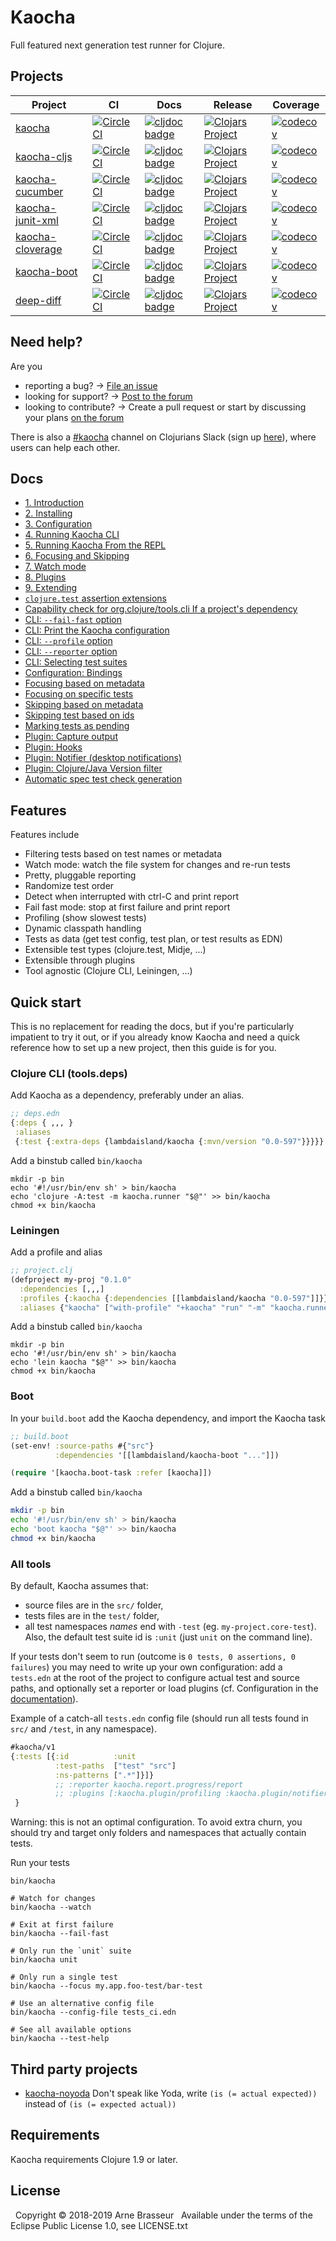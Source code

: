 # Kaocha

Full featured next generation test runner for Clojure.

## Projects

<!-- projects -->
| Project | CI | Docs | Release | Coverage |
|---------|----|------|---------|----------|
| [kaocha](https://github.com/lambdaisland/kaocha) | [![CircleCI](https://circleci.com/gh/lambdaisland/kaocha.svg?style=svg)](https://circleci.com/gh/lambdaisland/kaocha) | [![cljdoc badge](https://cljdoc.org/badge/lambdaisland/kaocha)](https://cljdoc.org/d/lambdaisland/kaocha) | [![Clojars Project](https://img.shields.io/clojars/v/lambdaisland/kaocha.svg)](https://clojars.org/lambdaisland/kaocha) | [![codecov](https://codecov.io/gh/lambdaisland/kaocha/branch/master/graph/badge.svg)](https://codecov.io/gh/lambdaisland/kaocha) |
| [kaocha-cljs](https://github.com/lambdaisland/kaocha-cljs) | [![CircleCI](https://circleci.com/gh/lambdaisland/kaocha-cljs.svg?style=svg)](https://circleci.com/gh/lambdaisland/kaocha-cljs) | [![cljdoc badge](https://cljdoc.org/badge/lambdaisland/kaocha-cljs)](https://cljdoc.org/d/lambdaisland/kaocha-cljs) | [![Clojars Project](https://img.shields.io/clojars/v/lambdaisland/kaocha-cljs.svg)](https://clojars.org/lambdaisland/kaocha-cljs) | [![codecov](https://codecov.io/gh/lambdaisland/kaocha-cljs/branch/master/graph/badge.svg)](https://codecov.io/gh/lambdaisland/kaocha-cljs) |
| [kaocha-cucumber](https://github.com/lambdaisland/kaocha-cucumber) | [![CircleCI](https://circleci.com/gh/lambdaisland/kaocha-cucumber.svg?style=svg)](https://circleci.com/gh/lambdaisland/kaocha-cucumber) | [![cljdoc badge](https://cljdoc.org/badge/lambdaisland/kaocha-cucumber)](https://cljdoc.org/d/lambdaisland/kaocha-cucumber) | [![Clojars Project](https://img.shields.io/clojars/v/lambdaisland/kaocha-cucumber.svg)](https://clojars.org/lambdaisland/kaocha-cucumber) | [![codecov](https://codecov.io/gh/lambdaisland/kaocha-cucumber/branch/master/graph/badge.svg)](https://codecov.io/gh/lambdaisland/kaocha-cucumber) |
| [kaocha-junit-xml](https://github.com/lambdaisland/kaocha-junit-xml) | [![CircleCI](https://circleci.com/gh/lambdaisland/kaocha-junit-xml.svg?style=svg)](https://circleci.com/gh/lambdaisland/kaocha-junit-xml) | [![cljdoc badge](https://cljdoc.org/badge/lambdaisland/kaocha-junit-xml)](https://cljdoc.org/d/lambdaisland/kaocha-junit-xml) | [![Clojars Project](https://img.shields.io/clojars/v/lambdaisland/kaocha-junit-xml.svg)](https://clojars.org/lambdaisland/kaocha-junit-xml) | [![codecov](https://codecov.io/gh/lambdaisland/kaocha-junit-xml/branch/master/graph/badge.svg)](https://codecov.io/gh/lambdaisland/kaocha-junit-xml) |
| [kaocha-cloverage](https://github.com/lambdaisland/kaocha-cloverage) | [![CircleCI](https://circleci.com/gh/lambdaisland/kaocha-cloverage.svg?style=svg)](https://circleci.com/gh/lambdaisland/kaocha-cloverage) | [![cljdoc badge](https://cljdoc.org/badge/lambdaisland/kaocha-cloverage)](https://cljdoc.org/d/lambdaisland/kaocha-cloverage) | [![Clojars Project](https://img.shields.io/clojars/v/lambdaisland/kaocha-cloverage.svg)](https://clojars.org/lambdaisland/kaocha-cloverage) | [![codecov](https://codecov.io/gh/lambdaisland/kaocha-cloverage/branch/master/graph/badge.svg)](https://codecov.io/gh/lambdaisland/kaocha-cloverage) |
| [kaocha-boot](https://github.com/lambdaisland/kaocha-boot) | [![CircleCI](https://circleci.com/gh/lambdaisland/kaocha-boot.svg?style=svg)](https://circleci.com/gh/lambdaisland/kaocha-boot) | [![cljdoc badge](https://cljdoc.org/badge/lambdaisland/kaocha-boot)](https://cljdoc.org/d/lambdaisland/kaocha-boot) | [![Clojars Project](https://img.shields.io/clojars/v/lambdaisland/kaocha-boot.svg)](https://clojars.org/lambdaisland/kaocha-boot) | [![codecov](https://codecov.io/gh/lambdaisland/kaocha-boot/branch/master/graph/badge.svg)](https://codecov.io/gh/lambdaisland/kaocha-boot) |
| [deep-diff](https://github.com/lambdaisland/deep-diff) | [![CircleCI](https://circleci.com/gh/lambdaisland/deep-diff.svg?style=svg)](https://circleci.com/gh/lambdaisland/deep-diff) | [![cljdoc badge](https://cljdoc.org/badge/lambdaisland/deep-diff)](https://cljdoc.org/d/lambdaisland/deep-diff) | [![Clojars Project](https://img.shields.io/clojars/v/lambdaisland/deep-diff.svg)](https://clojars.org/lambdaisland/deep-diff) | [![codecov](https://codecov.io/gh/lambdaisland/deep-diff/branch/master/graph/badge.svg)](https://codecov.io/gh/lambdaisland/deep-diff) |
<!-- /projects -->

## Need help?

Are you

- reporting a bug? -> [File an issue](https://github.com/lambdaisland/kaocha/issues)
- looking for support? -> [Post to the forum](https://clojureverse.org/c/projects/kaocha)
- looking to contribute? -> Create a pull request or start by discussing your plans [on the forum](https://clojureverse.org/c/projects/kaocha)

There is also a [#kaocha](https://clojurians.slack.com/messages/CCY2V0U6A/convo/CCY2V0U6A-1559819261.002300/) channel on Clojurians Slack (sign up [here](http://clojurians.net/)), where users can help each other.

## Docs

<!-- docs-toc -->
- [1. Introduction](https://cljdoc.org/d/lambdaisland/kaocha/CURRENT/doc/1-introduction)
- [2. Installing](https://cljdoc.org/d/lambdaisland/kaocha/CURRENT/doc/2-installing)
- [3. Configuration](https://cljdoc.org/d/lambdaisland/kaocha/CURRENT/doc/3-configuration)
- [4. Running Kaocha CLI](https://cljdoc.org/d/lambdaisland/kaocha/CURRENT/doc/4-running-kaocha-cli)
- [5. Running Kaocha From the REPL](https://cljdoc.org/d/lambdaisland/kaocha/CURRENT/doc/5-running-kaocha-from-the-repl)
- [6. Focusing and Skipping](https://cljdoc.org/d/lambdaisland/kaocha/CURRENT/doc/6-focusing-and-skipping)
- [7. Watch mode](https://cljdoc.org/d/lambdaisland/kaocha/CURRENT/doc/7-watch-mode)
- [8. Plugins](https://cljdoc.org/d/lambdaisland/kaocha/CURRENT/doc/8-plugins)
- [9. Extending](https://cljdoc.org/d/lambdaisland/kaocha/CURRENT/doc/9-extending)
- [`clojure.test` assertion extensions](https://cljdoc.org/d/lambdaisland/kaocha/CURRENT/doc/-clojure-test-assertion-extensions)
- [Capability check for org.clojure/tools.cli If a project's dependency](https://cljdoc.org/d/lambdaisland/kaocha/CURRENT/doc/capability-check-for-org-clojure-tools-cli-if-a-project-s-dependency)
- [CLI: `--fail-fast` option](https://cljdoc.org/d/lambdaisland/kaocha/CURRENT/doc/cli-fail-fast-option)
- [CLI: Print the Kaocha configuration](https://cljdoc.org/d/lambdaisland/kaocha/CURRENT/doc/cli-print-the-kaocha-configuration)
- [CLI: `--profile` option](https://cljdoc.org/d/lambdaisland/kaocha/CURRENT/doc/cli-profile-option)
- [CLI: `--reporter` option](https://cljdoc.org/d/lambdaisland/kaocha/CURRENT/doc/cli-reporter-option)
- [CLI: Selecting test suites](https://cljdoc.org/d/lambdaisland/kaocha/CURRENT/doc/cli-selecting-test-suites)
- [Configuration: Bindings](https://cljdoc.org/d/lambdaisland/kaocha/CURRENT/doc/configuration-bindings)
- [Focusing based on metadata](https://cljdoc.org/d/lambdaisland/kaocha/CURRENT/doc/focusing-based-on-metadata)
- [Focusing on specific tests](https://cljdoc.org/d/lambdaisland/kaocha/CURRENT/doc/focusing-on-specific-tests)
- [Skipping based on metadata](https://cljdoc.org/d/lambdaisland/kaocha/CURRENT/doc/skipping-based-on-metadata)
- [Skipping test based on ids](https://cljdoc.org/d/lambdaisland/kaocha/CURRENT/doc/skipping-test-based-on-ids)
- [Marking tests as pending](https://cljdoc.org/d/lambdaisland/kaocha/CURRENT/doc/marking-tests-as-pending)
- [Plugin: Capture output](https://cljdoc.org/d/lambdaisland/kaocha/CURRENT/doc/plugin-capture-output)
- [Plugin: Hooks](https://cljdoc.org/d/lambdaisland/kaocha/CURRENT/doc/plugin-hooks)
- [Plugin: Notifier (desktop notifications)](https://cljdoc.org/d/lambdaisland/kaocha/CURRENT/doc/plugin-notifier-desktop-notifications-)
- [Plugin: Clojure/Java Version filter](https://cljdoc.org/d/lambdaisland/kaocha/CURRENT/doc/plugin-clojure-java-version-filter)
- [Automatic spec test check generation](https://cljdoc.org/d/lambdaisland/kaocha/CURRENT/doc/automatic-spec-test-check-generation)
<!-- /docs-toc -->

## Features

Features include

- Filtering tests based on test names or metadata
- Watch mode: watch the file system for changes and re-run tests
- Pretty, pluggable reporting
- Randomize test order
- Detect when interrupted with ctrl-C and print report
- Fail fast mode: stop at first failure and print report
- Profiling (show slowest tests)
- Dynamic classpath handling
- Tests as data (get test config, test plan, or test results as EDN)
- Extensible test types (clojure.test, Midje, ...)
- Extensible through plugins
- Tool agnostic (Clojure CLI, Leiningen, ...)

## Quick start

This is no replacement for reading the docs, but if you're particularly
impatient to try it out, or if you already know Kaocha and need a quick
reference how to set up a new project, then this guide is for you.

### Clojure CLI (tools.deps)

Add Kaocha as a dependency, preferably under an alias.

``` clojure
;; deps.edn
{:deps { ,,, }
 :aliases
 {:test {:extra-deps {lambdaisland/kaocha {:mvn/version "0.0-597"}}}}}
```

Add a binstub called `bin/kaocha`

```
mkdir -p bin
echo '#!/usr/bin/env sh' > bin/kaocha
echo 'clojure -A:test -m kaocha.runner "$@"' >> bin/kaocha
chmod +x bin/kaocha
```

### Leiningen

Add a profile and alias

``` clojure
;; project.clj
(defproject my-proj "0.1.0"
  :dependencies [,,,]
  :profiles {:kaocha {:dependencies [[lambdaisland/kaocha "0.0-597"]]}}
  :aliases {"kaocha" ["with-profile" "+kaocha" "run" "-m" "kaocha.runner"]})
```

Add a binstub called `bin/kaocha`

``` shell
mkdir -p bin
echo '#!/usr/bin/env sh' > bin/kaocha
echo 'lein kaocha "$@"' >> bin/kaocha
chmod +x bin/kaocha
```

### Boot

In your `build.boot` add the Kaocha dependency, and import the Kaocha task

``` clojure
;; build.boot
(set-env! :source-paths #{"src"}
          :dependencies '[[lambdaisland/kaocha-boot "..."]])

(require '[kaocha.boot-task :refer [kaocha]])
```

Add a binstub called `bin/kaocha`

``` bash
mkdir -p bin
echo '#!/usr/bin/env sh' > bin/kaocha
echo 'boot kaocha "$@"' >> bin/kaocha
chmod +x bin/kaocha
```

### All tools

By default, Kaocha assumes that:
- source files are in the `src/` folder,
- tests files are in the `test/` folder,
- all test namespaces _names_ end with `-test`
(eg. `my-project.core-test`).
Also, the default test suite id is `:unit` (just `unit` on the command line).

If your tests don't seem to run (outcome is `0 tests, 0 assertions, 0 failures`)
you may need to write up your own configuration: add a `tests.edn` at the root
of the project to configure actual test and source paths, and optionally set a
reporter or load plugins (cf. Configuration in the
[documentation](https://cljdoc.org/d/lambdaisland/kaocha/)).


Example of a catch-all `tests.edn` config file (should run all
tests found in `src/` and `/test`, in any namespace).
``` clojure
#kaocha/v1
{:tests [{:id          :unit
          :test-paths  ["test" "src"]
          :ns-patterns [".*"]}]}
          ;; :reporter kaocha.report.progress/report
          ;; :plugins [:kaocha.plugin/profiling :kaocha.plugin/notifier]
 }
```
Warning: this is not an optimal configuration. To avoid extra churn, you should
try and target only folders and namespaces that actually contain tests.

Run your tests

``` shell
bin/kaocha

# Watch for changes
bin/kaocha --watch

# Exit at first failure
bin/kaocha --fail-fast

# Only run the `unit` suite
bin/kaocha unit

# Only run a single test
bin/kaocha --focus my.app.foo-test/bar-test

# Use an alternative config file
bin/kaocha --config-file tests_ci.edn

# See all available options
bin/kaocha --test-help
```

## Third party projects

* [kaocha-noyoda](https://github.com/magnars/kaocha-noyoda) Don't speak like
  Yoda, write `(is (= actual expected))` instead of `(is (= expected actual))`

## Requirements

Kaocha requirements Clojure 1.9 or later.

<!-- license-epl -->
## License
&nbsp;
Copyright &copy; 2018-2019 Arne Brasseur
&nbsp;
Available under the terms of the Eclipse Public License 1.0, see LICENSE.txt
<!-- /license-epl -->
